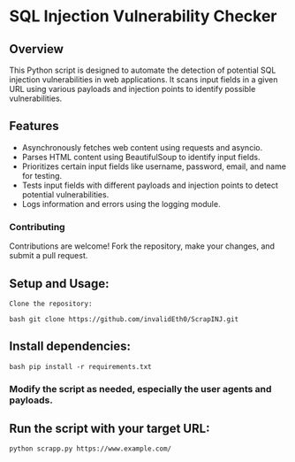# SQL Injection Vulnerability Checker

## Overview

This Python script is designed to automate the detection of potential SQL injection vulnerabilities in web applications. It scans input fields in a given URL using various payloads and injection points to identify possible vulnerabilities.


## Features
- Asynchronously fetches web content using requests and asyncio.
- Parses HTML content using BeautifulSoup to identify input fields.
- Prioritizes certain input fields like username, password, email, and name for testing.
- Tests input fields with different payloads and injection points to detect potential vulnerabilities.
- Logs information and errors using the logging module.


### Contributing

Contributions are welcome! Fork the repository, make your changes, and submit a pull request.

## Setup and Usage:

    Clone the repository:

    bash git clone https://github.com/invalidEth0/ScrapINJ.git

## Install dependencies:
    bash pip install -r requirements.txt

### Modify the script as needed, especially the user agents and payloads.

## Run the script with your target URL:
```bash
python scrapp.py https://www.example.com/
